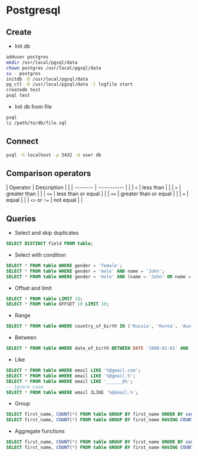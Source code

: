# Postgresql

## Create 
- Init db
```sh
adduser postgres
mkdir /usr/local/pgsql/data
chown postgres /usr/local/pgsql/data
su - postgres
initdb -D /usr/local/pgsql/data
pg_ctl -D /usr/local/pgsql/data -l logfile start
createdb test
psql test
```

- Init db from file
```sh
psql
\i /path/to/db/file.sql
```

## Connect
```sh
psql -h localhost -p 5432 -U user db
```

## Comparison operators
| Operator     | Description           |   |
| --------     | -----------           |   |
| `<`          | less than             |   |
| `>`          | greater than          |   |
| `<=`         | less than or equal    |   |
| `>=`         | greater than or equal |   |
| `=`          | equal                 |   |
| `<>` or `!=` | not equal             |   |


## Queries
- Select and skip duplicates
```sql
SELECT DISTINCT field FROM table;
```

- Select with condition
```sql
SELECT * FROM table WHERE gender = 'female';
SELECT * FROM table WHERE gender = 'male' AND name = 'John';
SELECT * FROM table WHERE gender = 'male' AND (name = 'John' OR name = 'Jake');
```

- Offset and limit
```sql
SELECT * FROM table LIMIT 10; 
SELECT * FROM table OFFSET 10 LIMIT 10;
```

- Range
```sql
SELECT * FROM table WHERE country_of_birth IN ('Russia', 'Korea', 'Australia');
```

- Between
```sql
SELECT * FROM table WHERE date_of_birth BETWEEN DATE '1998-01-01' AND '2009-01-01';
```

- Like
```sql
SELECT * FROM table WHERE email LIKE '%@gmail.com';
SELECT * FROM table WHERE email LIKE '%@gmail.%';
SELECT * FROM table WHERE email LIKE '______@%';
-- Ignore case
SELECT * FROM table WHERE email ILIKE '%@Gmail.%';
```

- Group
```sql
SELECT first_name, COUNT(*) FROM table GROUP BY first_name ORDER BY count DESC;
SELECT first_name, COUNT(*) FROM table GROUP BY first_name HAVING COUNT(*) > 2 ORDER BY count DESC;
```

- Aggregate functions
```sql
SELECT first_name, COUNT(*) FROM table GROUP BY first_name ORDER BY count DESC;
SELECT first_name, COUNT(*) FROM table GROUP BY first_name HAVING COUNT(*) > 2 ORDER BY count DESC;
```

